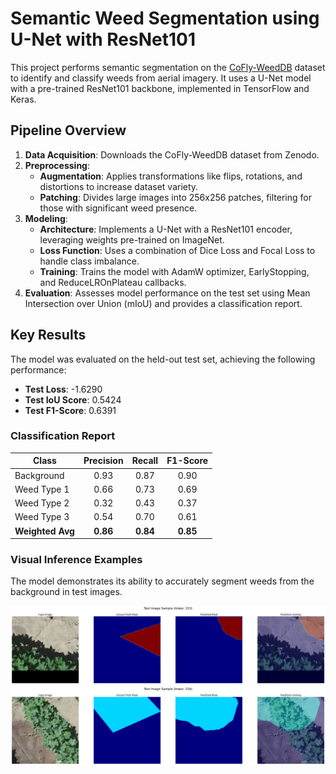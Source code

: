 # Semantic Weed Segmentation using U-Net with ResNet101

This project performs semantic segmentation on the [CoFly-WeedDB](https://zenodo.org/records/6697343) dataset to identify and classify weeds from aerial imagery. It uses a U-Net model with a pre-trained ResNet101 backbone, implemented in TensorFlow and Keras.

## Pipeline Overview

1.  **Data Acquisition**: Downloads the CoFly-WeedDB dataset from Zenodo.
2.  **Preprocessing**:
    -   **Augmentation**: Applies transformations like flips, rotations, and distortions to increase dataset variety.
    -   **Patching**: Divides large images into 256x256 patches, filtering for those with significant weed presence.
3.  **Modeling**:
    -   **Architecture**: Implements a U-Net with a ResNet101 encoder, leveraging weights pre-trained on ImageNet.
    -   **Loss Function**: Uses a combination of Dice Loss and Focal Loss to handle class imbalance.
    -   **Training**: Trains the model with AdamW optimizer, EarlyStopping, and ReduceLROnPlateau callbacks.
4.  **Evaluation**: Assesses model performance on the test set using Mean Intersection over Union (mIoU) and provides a classification report.

## Key Results

The model was evaluated on the held-out test set, achieving the following performance:

-   **Test Loss**: -1.6290
-   **Test IoU Score**: 0.5424
-   **Test F1-Score**: 0.6391

### Classification Report

| Class        | Precision | Recall | F1-Score |
|--------------|:---------:|:------:|:--------:|
| Background   |   0.93    |  0.87  |   0.90   |
| Weed Type 1  |   0.66    |  0.73  |   0.69   |
| Weed Type 2  |   0.32    |  0.43  |   0.37   |
| Weed Type 3  |   0.54    |  0.70  |   0.61   |
|**Weighted Avg**|**0.86**  |**0.84**| **0.85** |

### Visual Inference Examples
The model demonstrates its ability to accurately segment weeds from the background in test images.

![Random Output 1](output/prediction_sample_1.png)
![Random Output 2](output/prediction_sample_2.png)